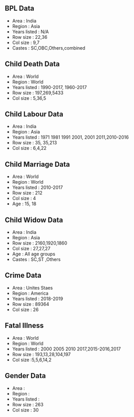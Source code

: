 
## BPL Data ##
- Area : India
- Region : Asia
- Years listed : N/A
- Row size : 22,36
- Col size : 9,7
- Castes : SC,OBC,Others,combined

## Child Death Data ##
- Area : World
- Region : World
- Years listed : 1990-2017, 1960-2017
- Row size : 197,269,5433
- Col size : 5,36,5

## Child Labour Data ##
- Area : India
- Region : Asia
- Years listed : 1971 1981 1991 2001, 2001 2011,2010-2016
- Row size : 35, 35,213
- Col size :  6,4,22

## Child Marriage Data ##
- Area : World  
- Region :  World
- Years listed : 2010-2017
- Row size : 212
- Col size : 4
- Age : 15, 18

## Child Widow Data ##
- Area : India
- Region : Asia
- Row size : 2160,1920,1860
- Col size : 27,27,27
- Age : All age groups
- Castes : SC,ST ,Others

## Crime Data ##
- Area : Unites Staes
- Region : America
- Years listed : 2018-2019
- Row size : 89364
- Col size : 26

## Fatal Illness ##
- Area : World
- Region : World
- Years listed : 2000 2005 2010 2017,2015-2016,2017
- Row size : 193,13,28,104,197
- Col size :5,5,6,14,2

## Gender Data ##
- Area : 
- Region : 
- Years listed : 
- Row size : 263
- Col size : 30

